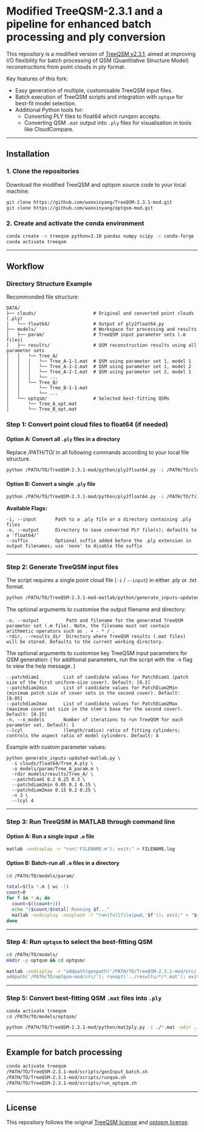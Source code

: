 # Modified TreeQSM-2.3.1 and a pipeline for enhanced batch processing and ply conversion

This repository is a modified version of [TreeQSM v2.3.1](https://github.com/InverseTampere/TreeQSM/releases/tag/v2.3.1), aimed at improving I/O flexibility for batch processing of QSM (Quantitative Structure Model) reconstructions from point clouds in ply format. 

Key features of this fork:
- Easy generation of multiple, customisable TreeQSM input files.
- Batch execution of TreeQSM scripts and integration with `optqsm` for best-fit model selection.
- Additional Python tools for:
  - Converting PLY files to float64 which runqsm accepts.
  - Converting QSM `.mat` output into `.ply` files for visualisation in tools like CloudCompare.

---

## Installation

### 1. Clone the repositories
Download the modified TreeQSM and optqsm source code to your local machine:

```bash
git clone https://github.com/wanxinyang/TreeQSM-2.3.1-mod.git
git clone https://github.com/wanxinyang/optqsm-mod.git
```

### 2. Create and activate the conda environment

```bash
conda create -n treeqsm python=3.10 pandas numpy scipy -c conda-forge -y
conda activate treeqsm
```

---

## Workflow

### Directory Structure Example
Recommonded file structure:

```
DATA/
├── clouds/                     # Original and converted point clouds (.ply)
│   └── float64/                # Output of ply2float64.py
├── models/                     # Workspace for processing and results
│   ├── param/                  # TreeQSM input parameter sets (.m files)       
│   ├── results/                # QSM reconstruction results using all parameter sets
│   │   └── Tree_A/  
│   │   │   └── Tree_A-1-1.mat  # QSM using parameter set 1, model 1
│   │   │   └── Tree_A-1-2.mat  # QSM using parameter set 1, model 2
│   │   │   └── Tree_A-2-1.mat  # QSM using parameter set 2, model 1
│   │   │   └── ...
│   │   └── Tree_B/   
│   │       └── Tree_B-1-1.mat
│   │       └── ...      
│   └── optqsm/                 # Selected best-fitting QSMs
│       └── Tree_A_opt.mat
│       └── Tree_B_opt.mat
```


### Step 1: Convert point cloud files to float64 (if needed)

#### Option A: Convert all `.ply` files in a directory

Replace /PATH/TO/ in all following commands according to your local file structure.

```bash
python /PATH/TO/TreeQSM-2.3.1-mod/python/ply2float64.py -i /PATH/TO/clouds/
```

#### Option B: Convert a single `.ply` file

```bash
python /PATH/TO/TreeQSM-2.3.1-mod/python/ply2float64.py -i /PATH/TO/file.ply
```
**Available Flags:**

```
-i, --input       Path to a .ply file or a directory containing .ply files
-o, --output      Directory to save converted PLY file(s); defaults to a 'float64/'
--suffix          Optional suffix added before the .ply extension in output filenames; use 'none' to disable the suffix
```
---

### Step 2: Generate TreeQSM input files

The script requires a single point cloud file (`-i` / `--input`) in either .ply or .txt format. 

```bash
python /PATH/TO/TreeQSM-2.3.1-mod-matlab/python/generate_inputs-updated-matlab.py -i /PATH/TO/POINT_CLOUD.ply
```

The optional arguments to customise the output filename and directory:

```
-o, --output          Path and filename for the generated TreeQSM parameter set (.m file). Note, the filename must not contain arithmetic operators such as . + - * / .
-rdir, --results_dir  Directory where TreeQSM results (.mat files) will be stored. Defaults to the current working directory.
```

The optional arguments to customise key TreeQSM input parameters for QSM generation:
( for additional parameters, run the script with the `-h` flag to view the help message. )
```
--patchdiam1         List of candidate values for PatchDiam1 (patch size of the first uniform-size cover). Default: [0.2]
--patchdiam2min      List of candidate values for PatchDiam2Min (minimum patch size of cover sets in the second cover). Default: [0.05]
--patchdiam2max      List of candidate values for PatchDiam2Max (maximum cover set size in the stem's base for the second cover). Default: [0.15]
-n, --n_models       Number of iterations to run TreeQSM for each parameter set. Default: 1
--lcyl               (length/radius) ratio of fitting cylinders; controls the aspect ratio of model cylinders. Default: 4
```

Example with custom parameter values:
```
python generate_inputs-updated-matlab.py \
  -i clouds/float64/Tree_A.ply \
  -o models/param/Tree_A_param.m \
  -rdir models/results/Tree_A/ \
  --patchdiam1 0.2 0.25 0.3 \
  --patchdiam2min 0.05 0.1 0.15 \
  --patchdiam2max 0.15 0.2 0.25 \
  -n 3 \
  --lcyl 4
```


---

### Step 3: Run TreeQSM in MATLAB through command line

#### Option A: Run a single input `.m` file

```bash
matlab -nodisplay -r "run('FILENAME.m'); exit;" > FILENAME.log
```

#### Option B: Batch-run all `.m` files in a directory

```bash
cd /PATH/TO/models/param/

total=$(ls *.m | wc -l)
count=0
for f in *.m; do
  count=$((count+1))
  echo "[$count/$total] Running $f..."
  matlab -nodisplay -nosplash -r "run(fullfile(pwd,'$f')); exit;" > "${f%%.m}.log"
done
```

---

### Step 4: Run `optqsm` to select the best-fitting QSM

```bash
cd /PATH/TO/models/
mkdir -p optqsm && cd optqsm/

matlab -nodisplay -r "addpath(genpath('/PATH/TO/TreeQSM-2.3.1-mod/src/')); \
addpath('/PATH/TO/optqsm-mod/src/'); runopt('../results/*/*.mat'); exit;" > optqsm-log.log
```

---

### Step 5: Convert best-fitting QSM `.mat` files into `.ply`

```bash
conda activate treeqsm
cd /PATH/TO/models/optqsm/

python /PATH/TO/TreeQSM-2.3.1-mod/python/mat2ply.py -i ./*.mat -odir .
```

---

## Example for batch processing
```bash
conda activate treeqsm
/PATH/TO/TreeQSM-2.3.1-mod/scripts/genInput_batch.sh
/PATH/TO/TreeQSM-2.3.1-mod/scripts/runqsm.sh
/PATH/TO/TreeQSM-2.3.1-mod/scripts/run_optqsm.sh
```

---

## License

This repository follows the original [TreeQSM license](https://github.com/InverseTampere/TreeQSM/blob/master/LICENSE) and [optqsm license](https://github.com/apburt/optqsm/blob/master/LICENSE).
